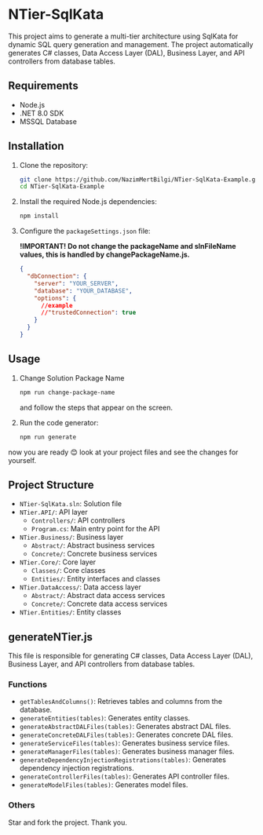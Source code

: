 # NTier-SqlKata

This project aims to generate a multi-tier architecture using SqlKata for dynamic SQL query generation and management. The project automatically generates C# classes, Data Access Layer (DAL), Business Layer, and API controllers from database tables.

## Requirements

- Node.js
- .NET 8.0 SDK
- MSSQL Database

## Installation

1. Clone the repository:
    ```sh
    git clone https://github.com/NazimMertBilgi/NTier-SqlKata-Example.git
    cd NTier-SqlKata-Example
    ```

2. Install the required Node.js dependencies:
    ```sh
    npm install
    ```

3. Configure the `packageSettings.json` file:

   
   <b>!IMPORTANT! Do not change the packageName and slnFileName values, this is handled by changePackageName.js.</b>
    ```json
    {
      "dbConnection": {
        "server": "YOUR_SERVER",
        "database": "YOUR_DATABASE",
        "options": {
          //example
          //"trustedConnection": true
        }
      }
    }
    ```

## Usage

1. Change Solution Package Name
    ```sh
    npm run change-package-name
    ```
    and follow the steps that appear on the screen.

2. Run the code generator:
    ```sh
    npm run generate
    ```
now you are ready 😊 look at your project files and see the changes for yourself.

## Project Structure

- `NTier-SqlKata.sln`: Solution file
- `NTier.API/`: API layer
  - `Controllers/`: API controllers
  - `Program.cs`: Main entry point for the API
- `NTier.Business/`: Business layer
  - `Abstract/`: Abstract business services
  - `Concrete/`: Concrete business services
- `NTier.Core/`: Core layer
  - `Classes/`: Core classes
  - `Entities/`: Entity interfaces and classes
- `NTier.DataAccess/`: Data access layer
  - `Abstract/`: Abstract data access services
  - `Concrete/`: Concrete data access services
- `NTier.Entities/`: Entity classes

## generateNTier.js

This file is responsible for generating C# classes, Data Access Layer (DAL), Business Layer, and API controllers from database tables.

### Functions

- `getTablesAndColumns()`: Retrieves tables and columns from the database.
- `generateEntities(tables)`: Generates entity classes.
- `generateAbstractDALFiles(tables)`: Generates abstract DAL files.
- `generateConcreteDALFiles(tables)`: Generates concrete DAL files.
- `generateServiceFiles(tables)`: Generates business service files.
- `generateManagerFiles(tables)`: Generates business manager files.
- `generateDependencyInjectionRegistrations(tables)`: Generates dependency injection registrations.
- `generateControllerFiles(tables)`: Generates API controller files.
- `generateModelFiles(tables)`: Generates model files.

### Others

Star and fork the project. Thank you.
